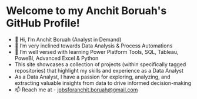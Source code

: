 # Welcome to my Anchit Boruah's GitHub Profile!
- 👋 Hi, I’m Anchit Boruah (Analyst in Demand)
- 👀 I’m very inclined towards Data Analysis & Process Automations
- 🌱 I’m well versed with learning Power Platform Tools, SQL, Tableau, PoweBI, Advanced Excel & Python
- This site showcases a collection of projects (within specifically tagged repositories) that highlight my skills and experience as a Data Analyst
- As a Data Analyst, I have a passion for exploring, analyzing, and extracting valuable insights from data to drive informed decision-making
-  📫 Reach me at - jobsforanchit.boruah@gmail.com

<!---
anchit98/anchit98 is a ✨ special ✨ repository because its `README.md` (this file) appears on your GitHub profile.
You can click the Preview link to take a look at your changes.
--->
